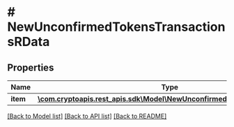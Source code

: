 # # NewUnconfirmedTokensTransactionsRData

## Properties

Name | Type | Description | Notes
------------ | ------------- | ------------- | -------------
**item** | [**\com.cryptoapis.rest_apis.sdk\Model\NewUnconfirmedTokensTransactionsRI**](NewUnconfirmedTokensTransactionsRI.md) |  |

[[Back to Model list]](../../README.md#models) [[Back to API list]](../../README.md#endpoints) [[Back to README]](../../README.md)
